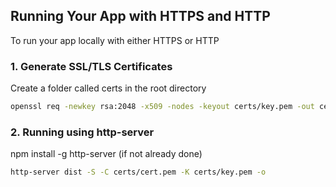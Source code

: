 ## Running Your App with HTTPS and HTTP

To run your app locally with either HTTPS or HTTP

### 1. Generate SSL/TLS Certificates

Create a folder called certs in the root directory

```bash
openssl req -newkey rsa:2048 -x509 -nodes -keyout certs/key.pem -out certs/cert.pem -days 365

```

### 2. Running using http-server

npm install -g http-server (if not already done)

```bash
http-server dist -S -C certs/cert.pem -K certs/key.pem -o
```
